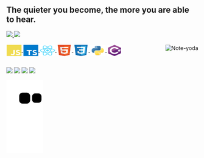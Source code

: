 ## The quieter you become, the more you are able to hear.
 <div>
  <a href="https://github.com/notee21">
  <img height="130em" src="https://github-readme-stats.vercel.app/api?username=notee21&show_icons=true&theme=dark&include_all_commits=true&count_private=true"/>
  <img height="130em" src="https://github-readme-stats.vercel.app/api/top-langs/?username=notee21&layout=compact&langs_count=7&theme=dark"/>
</div>
<div style="display: inline_block"><br>
  <img align="center" alt="Note-Js" height="30" width="40" src="https://raw.githubusercontent.com/devicons/devicon/master/icons/javascript/javascript-plain.svg">
  <img align="center" alt="Note-Ts" height="30" width="40" src="https://raw.githubusercontent.com/devicons/devicon/master/icons/typescript/typescript-plain.svg">
  <img align="center" alt="Note-React" height="30" width="40" src="https://raw.githubusercontent.com/devicons/devicon/master/icons/react/react-original.svg">
  <img align="center" alt="Note-HTML" height="30" width="40" src="https://raw.githubusercontent.com/devicons/devicon/master/icons/html5/html5-original.svg">
  <img align="center" alt="Note-CSS" height="30" width="40" src="https://raw.githubusercontent.com/devicons/devicon/master/icons/css3/css3-original.svg">
  <img align="center" alt="Note-Python" height="30" width="40" src="https://raw.githubusercontent.com/devicons/devicon/master/icons/python/python-original.svg">
  <img align="center" alt="Note-Csharp" height="30" width="40" src="https://raw.githubusercontent.com/devicons/devicon/master/icons/csharp/csharp-original.svg">
  <img align="right" alt="Note-yoda" src="https://i.imgur.com/rFuKFgK.gif">
</div>
  
  ##
 
<div> 
  <a href="https://www.youtube.com/channel/UCtsZvRckou1jjXvAFr2rC1g" target="_blank"><img src="https://img.shields.io/badge/YouTube-FF0000?style=for-the-badge&logo=youtube&logoColor=white" target="_blank"></a>
 	<a href="https://www.twitch.tv/note_21" target="_blank"><img src="https://img.shields.io/badge/Twitch-9146FF?style=for-the-badge&logo=twitch&logoColor=white" target="_blank"></a>
 <a href="https://twitter.com/MiguelBizari" target="_blank"><img src="https://img.shields.io/badge/Twitter-1DA1F2?style=for-the-badge&logo=twitter&logoColor=white" target="_blank"></a> 
  <a href = "https://www.reddit.com/user/note_21/"><img src="https://img.shields.io/badge/Reddit-FF4500?style=for-the-badge&logo=reddit&logoColor=white" target="_blank"></a>
 
  ![Snake animation](https://github.com/rafaballerini/rafaballerini/blob/output/github-contribution-grid-snake.svg)
 
</div>

